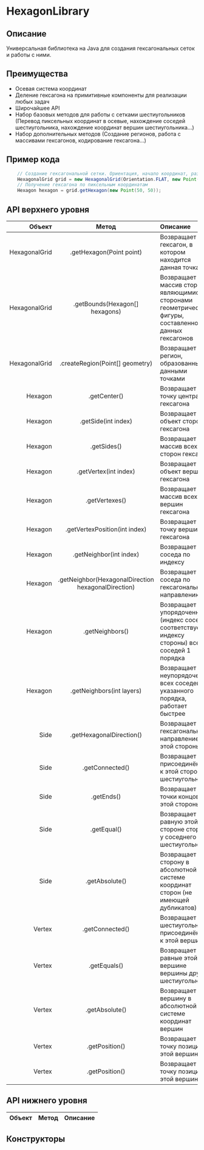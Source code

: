 # HexagonLibrary
## Описание
Универсальная библиотека на Java для создания гексагональных сеток и работы с ними. 
## Преимущества
- Осевая система координат
- Деление гексагона на примитивные компоненты для реализации любых задач
- Широчайшее API
- Набор базовых методов для работы с сетками шестиугольников (Перевод пиксельных координат в осевые, нахождение соседей шестиугольника, нахождение координат вершин шестиугольника...)
- Набор дополнительных методов (Создание регионов, работа с массивами гексагонов, кодирование гексагона...)
## Пример кода
```java
    // Создание гексагональной сетки. Ориентация, начало координат, размер гексагона, настройки Morton64 (в большинстве случаев менять не надо)
    HexagonalGrid grid = new HexagonalGrid(Orientation.FLAT, new Point(0, 0), new Point(20, 20), new Morton64(2, 32));
    // Получение гексагона по пиксельным координатам
    Hexagon hexagon = grid.getHexagon(new Point(50, 50));
```
## API верхнего уровня
| Объект | Метод | Описание|
|----:|:----:|:----------|
| HexagonalGrid | .getHexagon(Point point) | Возвращает гексагон, в котором находится данная точка |
| HexagonalGrid | .getBounds(Hexagon[] hexagons) | Возвращает массив сторон, являющимися сторонами геометрической фигуры, составленной из данных гексагонов |
| HexagonalGrid | .createRegion(Point[] geometry) | Возвращает регион, образованный данными точками |
| Hexagon | .getCenter() | Возвращает точку центра гексагона |
| Hexagon | .getSide(int index) | Возвращает объект стороны гексагона |
| Hexagon | .getSides() | Возвращает массив всех сторон гексагона |
| Hexagon | .getVertex(int index) | Возвращает объект вершины гексагона |
| Hexagon | .getVertexes() | Возвращает массив всех вершин гексагона |
| Hexagon | .getVertexPosition(int index) | Возвращает точку вершины гексагона |
| Hexagon | .getNeighbor(int index) | Возвращает соседа по индексу |
| Hexagon | .getNeighbor(HexagonalDirection hexagonalDirection) | Возвращает соседа по гексагональному направлению |
| Hexagon | .getNeighbors() | Возвращает упорядоченно (индекс соседа соответствует индексу стороны) всех соседей 1 порядка |
| Hexagon | .getNeighbors(int layers) | Возвращает неупорядоченно всех соседей указанного порядка, работает быстрее |
| Side | .getHexagonalDirection() | Возвращает гексагональное направление этой стороны |
| Side | .getConnected() | Возвращает присоединённый к этой стороне шестиугольник |
| Side | .getEnds() | Возвращает точки концов этой стороны |
| Side | .getEqual() | Возвращает равную этой стороне сторону у соседнего шестиугольника |
| Side | .getAbsolute() | Возвращает эту сторону в абсолютной системе координат сторон (не имеющей дубликатов) |
| Vertex | .getConnected() | Возвращает шестиугольники, присоединённые к этой вершине |
| Vertex | .getEquals() | Возвращает равные этой вершине вершины других шестиугольников |
| Vertex | .getAbsolute() | Возвращает эту вершину в абсолютной системе координат вершин |
| Vertex | .getPosition() | Возвращает точку позиции этой вершины |
| Vertex | .getPosition() | Возвращает точку позиции этой вершины |
## API нижнего уровня
| Объект | Метод | Описание|
|----:|:----:|:----------|
## Конструкторы
